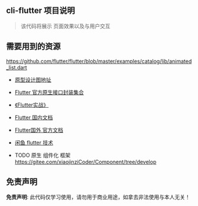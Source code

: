 

## cli-flutter 项目说明  

  > 该代码将展示 页面效果以及与用户交互
 
 

## 需要用到的资源
 
 https://github.com/flutter/flutter/blob/master/examples/catalog/lib/animated_list.dart

*  [原型设计图地址](https://www.xiaopiu.com/square?libPop=project&libId=5c306b252d5cd56e70a1e640)

* [Flutter 官方原生接口封装集合](https://blog.csdn.net/u011623470/article/details/100089378)

* [《Flutter实战》](https://book.flutterchina.club/)

* [Flutter 国内文档](https://flutterchina.club/tutorials/layout/)

* [Flutter国外 官方文档](https://flutter.cn/)

* [闲鱼 flutter 技术](https://www.yuque.com/xytech/flutter/)

* TODO 原生 组件化 框架 https://gitee.com/xiaojinziCoder/Component/tree/develop

## 免责声明

**免责声明**: 此代码仅学习使用，请勿用于商业用途，如拿去非法使用与本人无关！
 